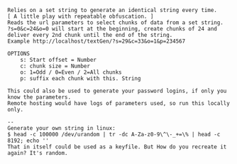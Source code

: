     Relies on a set string to generate an identical string every time.
    [ A little play with repeatable obfuscation. ]
    Reads the url parameters to select chunks of data from a set string.
    ?s=0&c=24&o=0 will start at the beginning, create chunks of 24 and deliver every 2nd chunk until the end of the string.
    Example http://localhost/textGen/?s=29&c=33&o=1&p=234567

    OPTIONS
        s: Start offset = Number
        c: chunk size = Number
        o: 1=Odd / 0=Even / 2=All chunks
        p: suffix each chunk with this. String

    This could also be used to generate your password logins, if only you know the parameters.
    Remote hosting would have logs of parameters used, so run this locally only.

    --
    Generate your own string in linux: 
    $ head -c 100000 /dev/urandom | tr -dc A-Za-z0-9\^\-_+=\% | head -c 8192; echo ''
    That in itself could be used as a keyfile. But How do you recreate it again? It's random.